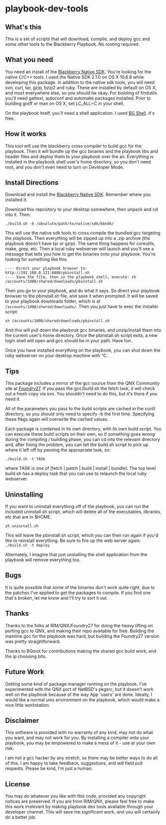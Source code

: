 playbook-dev-tools
==================

## What's this

This is a set of scripts that will download, compile, and deploy gcc and some other tools to the Blackberry Playbook. No rooting required.

## What you need

You need an install of the [Blackberry Native SDK][pbdevtools]. You're looking for the native C/C++ tools. I used the Native SDK 2.1.0 on OS X 10.6.8 while developing this package. In addition to the native sdk tools, you will need svn, curl, tar, gzip, bzip2 and ruby. These are installed by default on OS X, and most everywhere else, so you should be okay. For building of findutils you'll need gettext, autoconf and automake packages installed. Prior to building groff or man on OS X, set LC_ALL=C in your shell.

On the playbook itself, you'll need a shell application. I used [BG Shell][bgshell]. It's free.

## How it works

This tool will use the blackberry cross compiler to build gcc for the playbook. Then it will bundle up the gcc binaries and the playbook libs and header files and deploy them to your playbook over the air. Everything is installed in the playbook shell user's home directory, so you don't need root, and you don't even need to turn on Developer Mode.

## Install Directions

Download and install the [Blackberry Native SDK][pbdevtools]. Remember where you installed it.

Download this repository to your desktop somewhere, then unpack and cd into it. Then:

    ./build.sh -b /absolute/path/to/native/sdk/bbndk/

This will use the native sdk tools to cross compile the bundled gcc targeting the playbook. Then everything will be zipped up into a .zip archive (the playbook doesn't have tar or gzip). The same thing happens for coreutils, make, grep, etc. Then a local ruby webserver will launch and you'll see a message that tells you how to get the binaries onto your playbook. You're looking for something like this:

    ---- Direct your playbook browser to: http://192.168.0.121:8888/pbinstall.sh
    ---- Save the file, then in the playbook shell, execute: sh /accounts/1000/shared/downloads/pbinstall.sh

Then you go to your playbook, and do what it says. So direct your playbook browser to the pbinstall.sh file, and save it when prompted. It will be saved to your playbook downloads folder, which is at `/accounts/1000/shared/downloads/`. Then you just have to exec the installer script:

    sh /accounts/1000/shared/downloads/pbinstall.sh

And this will pull down the playbook gcc binaries, and unzip/install them into the current user's home directory. Once the pbinstall.sh script exits, a new login shell will open and gcc should be in your path. Have fun.

Once you have installed everything on the playbook, you can shut down the ruby webserver on your desktop machine with ^C.

## Tips

This package includes a mirror of the gcc source from the QNX Community site at [Foundry27][foundry27]. If you pass the gcc/build.sh the fetch task, it will check out a fresh copy via svn. You shouldn't need to do this, but it's there if you need it.

All of the parameters you pass to the build scripts are cached in the conf/ directory, so you should only need to specify -b the first time. Specifying these flags again will overwrite the cached values.

Each package is contained in its own directory, with its own build script. You can execute these build scripts on their own, so if something goes wrong during the compiling / building phase, you can cd into the relevant directory and, after fixing the problem, you can tell the build.sh script to pick up where it left off by passing the appropriate task, so:

    ./build.sh -t TASK

where TASK is one of [fetch | patch | build | install | bundle]. The top level build.sh has a deploy task that you can use to relaunch the local ruby webserver.

## Uninstalling

If you want to uninstall everything off of the playbook, you can run the included uninstall.sh script, which will delete all of the executables, libraries, etc that are in $HOME.

    sh uninstall.sh

This will leave the pbinstall.sh script, which you can then run again if you'd like to reinstall everything. Be sure to fire up the web server again: `./build.sh -t deploy`

Alternately, I imagine that just unstalling the shell application from the playbook will remove everything too.

## Bugs

It is quite possible that some of the binaries don't work quite right, due to the patches I've applied to get the packages to compile. If you find one that's broken, let me know and I'll try to sort it out. 

## Thanks

Thanks to the folks at RIM/QNX/Foundry27 for doing the heavy lifting on porting gcc to QNX, and making their repo available for free. Building the mainline gcc for the playbook was hard, but building the Foundry27 version was pretty straightforward.

Thanks to BGmot for contributions making the shared gcc build work, and the ip choosing bits.

## Future Work

Getting some kind of package manager running on the playbook. I've experimented with the QNX port of NetBSD's pkgsrc, but it doesn't work well on the playbook because of the way App 'users' are done. Ideally, I would like a normal unix environment on the playbook, which would make a nice little workstation.

## Disclaimer

This software is provided with no warranty of any kind, may not do what you want, and may not work for you. By installing a compiler onto your playbook, you may be empowered to make a mess of it - use at your own risk.

I am not a gcc hacker by any stretch, so there may be better ways to do all of this. I am happy to take feedback, suggestions, and will field pull requests. Please be kind, I'm just a human.

## License

You may do whatever you like with this code, provided any copyright notices are preserved. If you are from RIM/QNX, please feel free to make this work irrelevant by making playbook dev tools available through your developer channel. This will save me significant work, and you will certainly do a better job.


[pbdevtools]: https://developer.blackberry.com/native/download/
[bgshell]: https://appworld.blackberry.com/webstore/content/87835/?lang=en
[foundry27]: http://community.qnx.com/sf/sfmain/do/home
